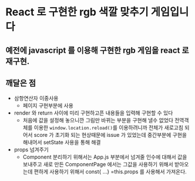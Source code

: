 # React 로 구현한 rgb 색깔 맞추기 게임입니다

## 예전에 javascript 를 이용해 구현한 rgb 게임을 react 로 재구현.

## 깨달은 점

- 삼항연산자 이중사용
  - 페이지 구현부분에 사용
- render 와 return 사이에 미리 구현하고픈 내용들을 입력해 구현할 수 있다
  - 처음에 값을 설정해 놓으니깐 그림만 바뀌는 부분을 구현해 낼수 없었다 전역객체를 이용한 `window.location.reload()`를 이용하려니까 전체가 새로고침 되어서 score 가 초기화 되는 현상때문에 issue 가 있었는데 중간부분에 구현을 해내어서 setState 사용을 통해 해결
- props 넘겨주기
  - Component 분리하기 위해서는 App.js 부분에서 넘겨줄 인수에 대해서 값을 보내주고 새로 만든 ComponentPage 에서는 그값을 사용하기 위해서 받아오는데 편하게 사용하기 위해서 const{ ...} =this.props 를 사용해서 가져온다.
